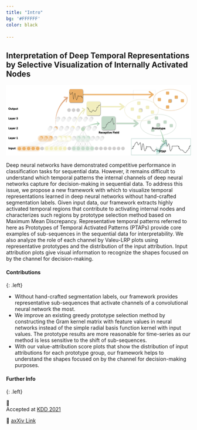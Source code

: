 ```yaml
---
title: "Intro"
bg: '#FFFFFF'
color: black

---
```


## Interpretation of Deep Temporal Representations by Selective Visualization of Internally Activated Nodes
![ex_screenshot](./img/main.png)

Deep neural networks have demonstrated competitive performance in classification tasks for sequential data. However, it remains difficult to understand which temporal patterns the internal channels of deep neural networks capture for decision-making in sequential data. To address this issue, we propose a new framework with which to visualize temporal representations learned in deep neural networks without hand-crafted segmentation labels. Given input data, our framework extracts highly activated temporal regions that contribute to activating internal nodes and characterizes such regions by prototype selection method based on Maximum Mean Discrepancy. Representative temporal patterns referred to here as Prototypes of Temporal Activated Patterns (PTAPs) provide core examples of sub-sequences in the sequential data for interpretability. We also analyze the role of each channel by Valeu-LRP plots using representative prototypes and the distribution of the input attribution. Input attribution plots give visual information to recognize the shapes focused on by the channel for decision-making.

#### Contributions
{: .left}
- Without hand-crafted segmentation labels, our framework provides representative sub-sequences that activate channels of a convolutional neural network the most.
- We improve an existing greedy prototype selection method by constructing the Gram kernel matrix with feature values in neural networks instead of the simple radial basis function kernel with input values. The prototype results are more reasonable for time-series as our method is less sensitive to the shift of sub-sequences.
- With our value-attribution score plots that show the distribution of input attributions for each prototype group, our framework helps to understand the shapes focused on by the channel for decision-making purposes.

#### Further Info
{: .left}

&#127908;	
 Accepted at [KDD 2021](https://www.kdd.org/kdd2021/)


&#128195; 
[ axXiv Link](https://arxiv.org/abs/2004.12538)
